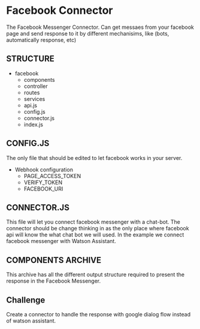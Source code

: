 # Facebook Connector

The Facebook Messenger Connector. Can get messaes from your facebook page and send response to it by different
mechanisims, like (bots, automatically response, etc)


## STRUCTURE
* facebook
  * components
  * controller
  * routes
  * services
  * api.js
  * config.js
  * connector.js
  * index.js

## CONFIG.JS

The only file that should be edited to let facebook works in your server.
* Webhook configuration
  * PAGE_ACCESS_TOKEN
  * VERIFY_TOKEN
  * FACEBOOK_URI

## CONNECTOR.JS

This file will let you connect facebook messenger with a chat-bot. The connector should be change thinking in as
the only place where facebook api will know the what chat bot we will used. In the example we connect facebook
messenger with Watson Assistant.

## COMPONENTS ARCHIVE

This archive has all the different output structure required to present the response in the Facebook Messenger. 


## Challenge

Create a connector to handle the response with google dialog flow instead of watson assistant.
